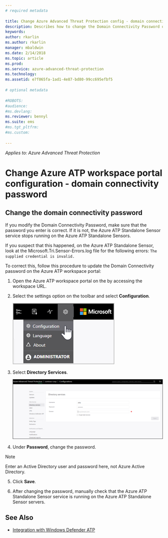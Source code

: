 ```yaml
---
# required metadata

title: Change Azure Advanced Threat Protection config - domain connectivity password | Microsoft Docs
description: Describes how to change the Domain Connectivity Password on the Azure ATP Standalone Sensor.
keywords:
author: rkarlin
ms.author: rkarlin
manager: mbaldwin
ms.date: 2/14/2018
ms.topic: article
ms.prod:
ms.service: azure-advanced-threat-protection
ms.technology:
ms.assetid: e7f065fa-1ad1-4e87-bd80-99cc695efbf5

# optional metadata

#ROBOTS:
#audience:
#ms.devlang:
ms.reviewer: bennyl
ms.suite: ems
#ms.tgt_pltfrm:
#ms.custom:

---
```


*Applies to: Azure Advanced Threat Protection*



# Change Azure ATP workspace portal configuration - domain connectivity password



## Change the domain connectivity password
If you modify the Domain Connectivity Password, make sure that the password you enter is correct. If it is not, the Azure ATP Standalone Sensor service stops running on the Azure ATP Standalone Sensors.

If you suspect that this happened, on the Azure ATP Standalone Sensor, look at the Microsoft.Tri.Sensor-Errors.log file for the following errors:
`The supplied credential is invalid.`

To correct this, follow this procedure to update the Domain Connectivity password on the Azure ATP workspace portal:

1.  Open the Azure ATP workspace portal on the by accessing the workspace URL.

2.  Select the settings option on the toolbar and select **Configuration**.

    ![Azure ATP configuration settings icon](media/atp-config-menu.png)

3.  Select **Directory Services**.

    ![Azure ATP Standalone Sensor change password image](media/directory-services.png)

4.  Under **Password**, change the password.

 > [!NOTE]
 > Enter an Active Directory user and password here, not Azure Active Directory.

5.  Click **Save**.

6.  After changing the password, manually check that the Azure ATP Standalone Sensor service is running on the Azure ATP Standalone Sensor servers.



## See Also

- [Integration with Windows Defender ATP](integrate-wd-atp.md)